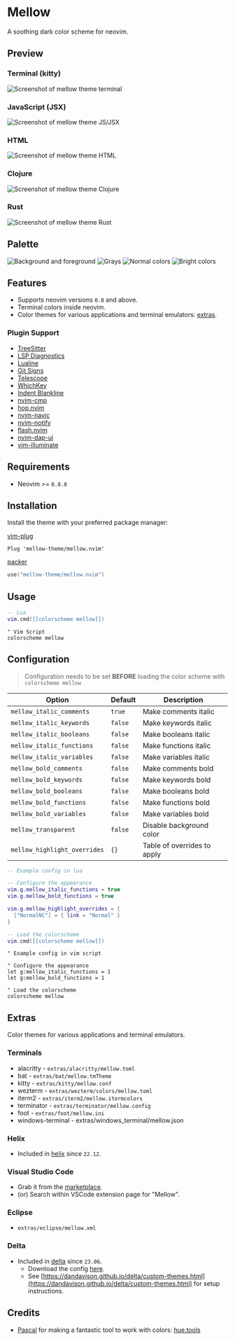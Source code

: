 # Mellow

A soothing dark color scheme for neovim.

## Preview

### Terminal (kitty)

![Screenshot of mellow theme terminal](https://user-images.githubusercontent.com/1040966/196249241-173a1636-b74f-4767-b27f-2b3ed02cea26.png)

### JavaScript (JSX)

![Screenshot of mellow theme JS/JSX](https://user-images.githubusercontent.com/1040966/196249265-d122fee2-b14f-4c80-9678-f949487755d4.png)

### HTML

![Screenshot of mellow theme HTML](https://user-images.githubusercontent.com/1040966/196249274-5846ea9e-cf02-4ec8-9bae-53b900539ee8.png)

### Clojure

![Screenshot of mellow theme Clojure](https://user-images.githubusercontent.com/1040966/196249280-c68a6c20-18b8-4747-9a66-dac28e864457.png)

### Rust

![Screenshot of mellow theme Rust](https://user-images.githubusercontent.com/1040966/196249282-20f2097a-1467-4365-9c99-4f7957e98aec.png)

## Palette

![Background and foreground](https://user-images.githubusercontent.com/1040966/197761645-8864f33c-a287-4bec-b8fa-2f6c3033f380.png)
![Grays](https://user-images.githubusercontent.com/1040966/197760220-e8c71e34-e421-474b-819d-4acd12e126de.png)
![Normal colors](https://user-images.githubusercontent.com/1040966/197760225-9a3e3ff0-7ee0-426f-9646-c4b5e3dc0acc.png)
![Bright colors](https://user-images.githubusercontent.com/1040966/197760222-f2f43028-b3b8-4480-be79-5ec95a330db7.png)

## Features

- Supports neovim versions `0.8` and above.
- Terminal colors inside neovim.
- Color themes for various applications and terminal emulators: [extras](#extras).

### Plugin Support

- [TreeSitter](https://github.com/nvim-treesitter/nvim-treesitter)
- [LSP Diagnostics](https://neovim.io/doc/user/lsp.html)
- [Lualine](https://github.com/nvim-lualine/lualine.nvim)
- [Git Signs](https://github.com/lewis6991/gitsigns.nvim)
- [Telescope](https://github.com/nvim-telescope/telescope.nvim)
- [WhichKey](https://github.com/liuchengxu/vim-which-key)
- [Indent Blankline](https://github.com/lukas-reineke/indent-blankline.nvim)
- [nvim-cmp](https://github.com/hrsh7th/nvim-cmp)
- [hop.nvim](https://github.com/phaazon/hop.nvim)
- [nvim-navic](https://github.com/SmiteshP/nvim-navic)
- [nvim-notify](https://github.com/rcarriga/nvim-notify)
- [flash.nvim](https://github.com/folke/flash.nvim)
- [nvim-dap-ui](https://github.com/rcarriga/nvim-dap-ui)
- [vim-illuminate](https://github.com/RRethy/vim-illuminate)

## Requirements

- Neovim >= `0.8.0`

## Installation

Install the theme with your preferred package manager:

[vim-plug](https://github.com/junegunn/vim-plug)

```vim
Plug 'mellow-theme/mellow.nvim'
```

[packer](https://github.com/wbthomason/packer.nvim)

```lua
use("mellow-theme/mellow.nvim")
```

## Usage

```lua
-- Lua
vim.cmd([[colorscheme mellow]])
```

```vim
" Vim Script
colorscheme mellow
```

## Configuration

> Configuration needs to be set **BEFORE** loading the color scheme with `colorscheme mellow`

| Option                       | Default | Description                 |
| ---------------------------- | ------- | --------------------------- |
| `mellow_italic_comments`     | `true`  | Make comments italic        |
| `mellow_italic_keywords`     | `false` | Make keywords italic        |
| `mellow_italic_booleans`     | `false` | Make booleans italic        |
| `mellow_italic_functions`    | `false` | Make functions italic       |
| `mellow_italic_variables`    | `false` | Make variables italic       |
| `mellow_bold_comments`       | `false` | Make comments bold          |
| `mellow_bold_keywords`       | `false` | Make keywords bold          |
| `mellow_bold_booleans`       | `false` | Make booleans bold          |
| `mellow_bold_functions`      | `false` | Make functions bold         |
| `mellow_bold_variables`      | `false` | Make variables bold         |
| `mellow_transparent`         | `false` | Disable background color    |
| `mellow_highlight_overrides` | `{}`    | Table of overrides to apply |

```lua
-- Example config in lua

-- Configure the appearance
vim.g.mellow_italic_functions = true
vim.g.mellow_bold_functions = true

vim.g.mellow_highlight_overrides = {
  ["NormalNC"] = { link = "Normal" }
}

-- Load the colorscheme
vim.cmd([[colorscheme mellow]])
```

```vim
" Example config in vim script

" Configure the appearance
let g:mellow_italic_functions = 1
let g:mellow_bold_functions = 1

" Load the colorscheme
colorscheme mellow
```

## Extras

Color themes for various applications and terminal emulators.

### Terminals

- alacritty - `extras/alacritty/mellow.toml`
- bat - `extras/bat/mellow.tmTheme`
- kitty - `extras/kitty/mellow.conf`
- wezterm - `extras/wezterm/colors/mellow.toml`
- iterm2 - `extras/iterm2/mellow.itermcolors`
- terminator - `extras/terminator/mellow.config`
- foot - `extras/foot/mellow.ini`
- windows-terminal - extras/windows_terminal/mellow.json

### Helix

- Included in [helix](https://helix-editor.com/) since `22.12`.

### Visual Studio Code

- Grab it from the [marketplace](https://marketplace.visualstudio.com/items?itemName=kvrohit.mellow-theme).
- (or) Search within VSCode extension page for "Mellow".

### Eclipse

- `extras/eclipse/mellow.xml`

### Delta

- Included in [delta](https://github.com/dandavison/delta) since `23.06`.
  - Download the config [here](https://github.com/dandavison/delta/blob/master/themes.gitconfig).
  - See [https://dandavison.github.io/delta/custom-themes.html](https://dandavison.github.io/delta/custom-themes.html) for setup instructions.

## Credits

- [Pascal](https://pabue.co/) for making a fantastic tool to work with colors: [hue.tools](https://hue.tools/?format=hex)
